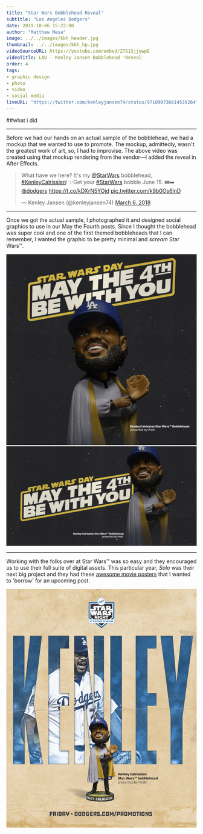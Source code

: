 ```yaml
---
title: "Star Wars Bobblehead Reveal"
subtitle: "Los Angeles Dodgers"
date: 2019-10-06 15:22:00
author: "Matthew Mesa"
image: ../../images/kbh_header.jpg
thumbnail: ../../images/kbh_hp.jpg
videoSourceURL: https://youtube.com/embed/27S1SjjqwpE
videoTitle: LAD - Kenley Jansen Bobblehead 'Reveal'
order: 4
tags:
- graphic design
- photo
- video
- social media
liveURL: "https://twitter.com/kenleyjansen74/status/971090736614539264"
---
```


##what i did

***

Before we had our hands on an actual sample of the bobblehead, we had a mockup that we wanted to use to promote. The mockup, admittedly, wasn't the greatest work of art, so, I had to improvise. The above video was created using that mockup rendering from the vendor—I added the reveal in After Effects.

<blockquote class="twitter-tweet"><p lang="en" dir="ltr">What have we here? It&#39;s my <a href="https://twitter.com/starwars?ref_src=twsrc%5Etfw">@StarWars</a> bobblehead, <a href="https://twitter.com/hashtag/KenleyCalrissian?src=hash&amp;ref_src=twsrc%5Etfw">#KenleyCalrissian</a>! ✨Get your <a href="https://twitter.com/hashtag/StarWars?src=hash&amp;ref_src=twsrc%5Etfw">#StarWars</a> bobble June 15. 🎟➡️ <a href="https://twitter.com/Dodgers?ref_src=twsrc%5Etfw">@dodgers</a> <a href="https://t.co/kDXrN5YOjd">https://t.co/kDXrN5YOjd</a> <a href="https://t.co/k9b0Os6lnD">pic.twitter.com/k9b0Os6lnD</a></p>&mdash; Kenley Jansen (@kenleyjansen74) <a href="https://twitter.com/kenleyjansen74/status/971090736614539264?ref_src=twsrc%5Etfw">March 6, 2018</a></blockquote>

***

Once we got the actual sample, I photographed it and designed social graphics to use in our May the Fourth posts. Since I thought the bobblehead was super cool and one of the first themed bobbleheads that I can remember, I wanted the graphic to be pretty minimal and *scream* Star Wars&trade;.

![Los Angeles Dodgers May the Fourth be with You Instagram graphic](../../images/may-the-4th-be-with-you-1200x1200.png "Los Angeles Dodgers May the Fourth be with You Instagram graphic")
![Los Angeles Dodgers May the Fourth be with You Twitter/Facebook graphic](../../images/may-the-4th-be-with-you-1200x628.png "Los Angeles Dodgers May the Fourth be with You Twitter/Facebook graphic")

***

Working with the folks over at Star Wars&trade; was so easy and they encouraged us to use their full suite of digital assets. This particular year, *Solo* was their next big project and they had these [awesome movie posters](https://lumiere-a.akamaihd.net/v1/images/solo-character-poster-han_1a145be9.jpeg?region=0%2C0%2C864%2C1280) that I wanted to 'borrow' for an upcoming post.

![Los Angeles Dodgers SOLO movie poster inspiration](../../images/LAD_18-Kenley_Star_Wars_Poster_1080x1349.png "Los Angeles Dodgers SOLO movie poster inspiration")